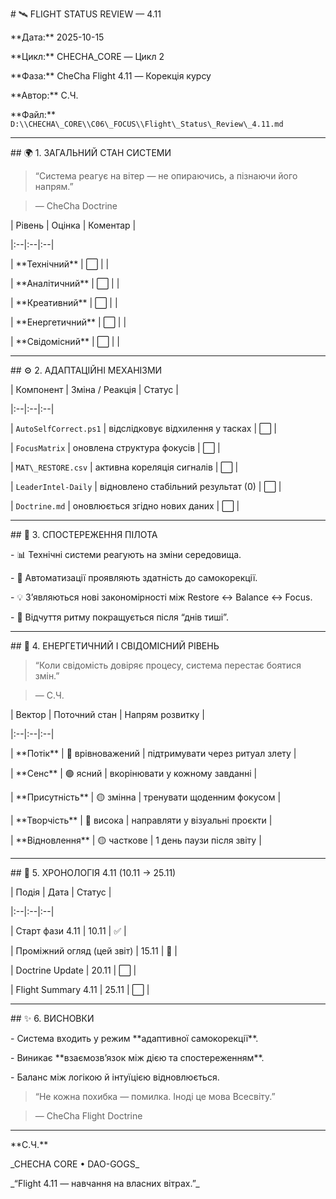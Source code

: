 \# 🛰️ FLIGHT STATUS REVIEW — 4.11  

\*\*Дата:\*\* 2025-10-15  

\*\*Цикл:\*\* CHECHA\_CORE — Цикл 2  

\*\*Фаза:\*\* CheCha Flight 4.11 — Корекція курсу  

\*\*Автор:\*\* С.Ч.  

\*\*Файл:\*\* `D:\\CHECHA\_CORE\\C06\_FOCUS\\Flight\_Status\_Review\_4.11.md`



---



\## 🌍 1. ЗАГАЛЬНИЙ СТАН СИСТЕМИ



> “Система реагує на вітер — не опираючись, а пізнаючи його напрям.”  

> — CheCha Doctrine



| Рівень | Оцінка | Коментар |

|:--|:--|:--|

| \*\*Технічний\*\* | ⬜ | |

| \*\*Аналітичний\*\* | ⬜ | |

| \*\*Креативний\*\* | ⬜ | |

| \*\*Енергетичний\*\* | ⬜ | |

| \*\*Свідомісний\*\* | ⬜ | |



---



\## ⚙️ 2. АДАПТАЦІЙНІ МЕХАНІЗМИ



| Компонент | Зміна / Реакція | Статус |

|:--|:--|:--|

| `AutoSelfCorrect.ps1` | відслідковує відхилення у тасках | ⬜ |

| `FocusMatrix` | оновлена структура фокусів | ⬜ |

| `MAT\_RESTORE.csv` | активна кореляція сигналів | ⬜ |

| `LeaderIntel-Daily` | відновлено стабільний результат (0) | ⬜ |

| `Doctrine.md` | оновлюється згідно нових даних | ⬜ |



---



\## 🧭 3. СПОСТЕРЕЖЕННЯ ПІЛОТА



\- 📊 Технічні системи реагують на зміни середовища.

\- 🔁 Автоматизації проявляють здатність до самокорекції.

\- 💡 З’являються нові закономірності між Restore ↔ Balance ↔ Focus.

\- 💬 Відчуття ритму покращується після “днів тиші”.



---



\## 🔋 4. ЕНЕРГЕТИЧНИЙ І СВІДОМІСНИЙ РІВЕНЬ



> “Коли свідомість довіряє процесу, система перестає боятися змін.”  

> — С.Ч.



| Вектор | Поточний стан | Напрям розвитку |

|:--|:--|:--|

| \*\*Потік\*\* | 🔵 врівноважений | підтримувати через ритуал злету |

| \*\*Сенс\*\* | 🟢 ясний | вкорінювати у кожному завданні |

| \*\*Присутність\*\* | 🟡 змінна | тренувати щоденним фокусом |

| \*\*Творчість\*\* | 🔵 висока | направляти у візуальні проєкти |

| \*\*Відновлення\*\* | 🟡 часткове | 1 день паузи після звіту |



---



\## 📅 5. ХРОНОЛОГІЯ 4.11 (10.11 → 25.11)



| Подія | Дата | Статус |

|:--|:--|:--|

| Старт фази 4.11 | 10.11 | ✅ |

| Проміжний огляд (цей звіт) | 15.11 | 🔵 |

| Doctrine Update | 20.11 | ⬜ |

| Flight Summary 4.11 | 25.11 | ⬜ |



---



\## ✨ 6. ВИСНОВКИ



\- Система входить у режим \*\*адаптивної самокорекції\*\*.  

\- Виникає \*\*взаємозв’язок між дією та спостереженням\*\*.  

\- Баланс між логікою й інтуїцією відновлюється.  



> “Не кожна похибка — помилка. Іноді це мова Всесвіту.”  

> — CheCha Flight Doctrine



---



\*\*С.Ч.\*\*  

\_CHECHA CORE • DAO-GOGS\_  

\_“Flight 4.11 — навчання на власних вітрах.”\_



